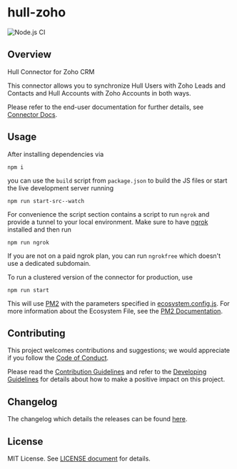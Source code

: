 # hull-zoho

![Node.js CI](https://github.com/SMK1085/hull-zoho/workflows/Node.js%20CI/badge.svg)

## Overview

Hull Connector for Zoho CRM

This connector allows you to synchronize Hull Users with Zoho Leads and Contacts and Hull Accounts with Zoho Accounts in both ways.

Please refer to the end-user documentation for further details, see [Connector Docs](./assets/readme.md).

## Usage

After installing dependencies via

```console
npm i
```

you can use the `build` script from `package.json` to build the JS files or start the live development server running

```console
npm run start-src--watch
```

For convenience the script section contains a script to run `ngrok` and provide a tunnel to your local environment. Make sure to have [ngrok](https://ngrok.com/) installed and then run

```console
npm run ngrok
```

If you are not on a paid ngrok plan, you can run `ngrokfree` which doesn't use a dedicated subdomain.

To run a clustered version of the connector for production, use

```console
npm run start
```

This will use [PM2](https://pm2.keymetrics.io/) with the parameters specified in [ecosystem.config.js](./ecosystem.config.js). For more information about the Ecosystem File, see the [PM2 Documentation](https://pm2.keymetrics.io/docs/usage/application-declaration/#ecosystem-file).

## Contributing

This project welcomes contributions and suggestions; we would appreciate if you follow the [Code of Conduct](./CODE_OF_CONDUCT.md).

Please read the [Contribution Guidelines](./CONTRIBUTING.md) and refer to the [Developing Guidelines](./DEVELOPING.md) for details about how to make a positive impact on this project.

## Changelog

The changelog which details the releases can be found [here](./CHANGELOG.md).

## License

MIT License. See [LICENSE document](./LICENSE) for details.
